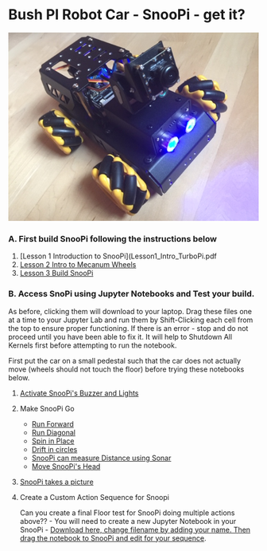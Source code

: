 # Bush PI Robot Car - SnooPi -  get it?

![snoopi](snoopi.jpg)

### A.  First build SnooPi following the instructions below

1. [Lesson 1 Introduction to SnooPi](Lesson1_Intro_TurboPi.pdf
1. [Lesson 2 Intro to Mecanum Wheels](Lesson2_Intro_Mecanum_Wheels.pdf)
1. [Lesson 3 Build SnooPi](Lesson3_Build_TurboPI.pdf)

### B.  Access SnoPi using Jupyter Notebooks and Test your build.

As before, clicking them will download to your laptop.  Drag these files one at a time to your Jupyter Lab and run them by Shift-Clicking each cell from the top to ensure proper functioning.  If there is an error - stop and do not proceed until you have been able to fix it.   It will help to Shutdown All Kernels first before attempting to run the notebook.

First put the car on a small pedestal such that the car does not actually move (wheels should not touch the floor) before trying these notebooks below.  

1. [Activate SnooPi's Buzzer and Lights](notebooks/rcBuzzerLEDTest.ipynb)
2. Make SnooPi Go
    - [Run Forward](notebooks/rcForward.ipynb)
    - [Run Diagonal](notebooks/rcSlant.ipynb)
    - [Spin in Place](notebooks/rcSpin.ipynb)
    - [Drift in circles](notebooks/rcSpin.ipynb)
    - [SnooPi can measure Distance using Sonar](notebooks/rcSonar.ipynb)
    - [Move SnooPi's Head](notebooks/rcServos.ipynb)
3. [SnooPi takes a picture](notebooks/rcCamera.ipynb)
4. Create a Custom Action Sequence for Snoopi
    
    Can you create a final Floor test for SnooPi doing multiple actions above?? - You will need to create a new Jupyter Notebook in your SnooPi - [Download here, change filename by adding your name.  Then drag the notebook to SnooPi and edit for your sequence](projects/rpi_car/notebooks/myname_snoopi_custom_seq.ipynb).



 
